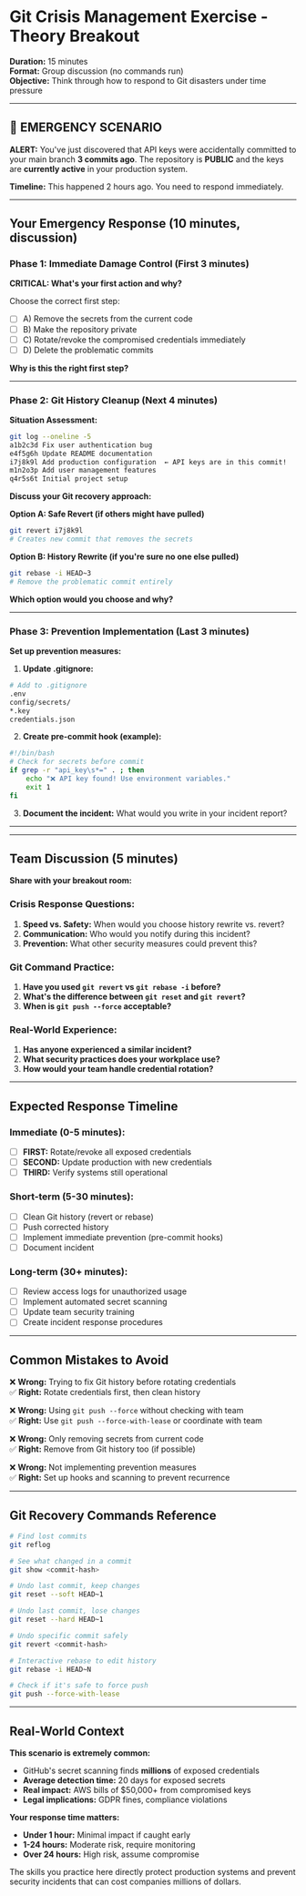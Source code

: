 # Git Crisis Management Exercise - Theory Breakout

**Duration:** 15 minutes  
**Format:** Group discussion (no commands run)  
**Objective:** Think through how to respond to Git disasters under time pressure

---

## 🚨 EMERGENCY SCENARIO

**ALERT:** You've just discovered that API keys were accidentally committed to your main branch **3 commits ago**. The repository is **PUBLIC** and the keys are **currently active** in your production system.

**Timeline:** This happened 2 hours ago. You need to respond immediately.

---

## Your Emergency Response (10 minutes, discussion)

### Phase 1: Immediate Damage Control (First 3 minutes)

**CRITICAL: What's your first action and why?**

Choose the correct first step:
- [ ] A) Remove the secrets from the current code
- [ ] B) Make the repository private
- [ ] C) Rotate/revoke the compromised credentials immediately
- [ ] D) Delete the problematic commits

**Why is this the right first step?**
_________________________________

### Phase 2: Git History Cleanup (Next 4 minutes)

**Situation Assessment:**
```bash
git log --oneline -5
a1b2c3d Fix user authentication bug
e4f5g6h Update README documentation  
i7j8k9l Add production configuration  ← API keys are in this commit!
m1n2o3p Add user management features
q4r5s6t Initial project setup
```

**Discuss your Git recovery approach:**

**Option A: Safe Revert (if others might have pulled)**
```bash
git revert i7j8k9l
# Creates new commit that removes the secrets
```

**Option B: History Rewrite (if you're sure no one else pulled)**
```bash
git rebase -i HEAD~3
# Remove the problematic commit entirely
```

**Which option would you choose and why?**
_________________________________

### Phase 3: Prevention Implementation (Last 3 minutes)

**Set up prevention measures:**

1. **Update .gitignore:**
```bash
# Add to .gitignore
.env
config/secrets/
*.key
credentials.json
```

2. **Create pre-commit hook (example):**
```bash
#!/bin/bash
# Check for secrets before commit
if grep -r "api_key\s*=" . ; then
    echo "❌ API key found! Use environment variables."
    exit 1
fi
```

3. **Document the incident:**
What would you write in your incident report?
_________________________________

---

## Team Discussion (5 minutes)

**Share with your breakout room:**

### Crisis Response Questions:
1. **Speed vs. Safety:** When would you choose history rewrite vs. revert?
2. **Communication:** Who would you notify during this incident?
3. **Prevention:** What other security measures could prevent this?

### Git Command Practice:
1. **Have you used `git revert` vs `git rebase -i` before?**
2. **What's the difference between `git reset` and `git revert`?**
3. **When is `git push --force` acceptable?**

### Real-World Experience:
1. **Has anyone experienced a similar incident?**
2. **What security practices does your workplace use?**
3. **How would your team handle credential rotation?**

---

## Expected Response Timeline

### Immediate (0-5 minutes):
- [ ] **FIRST:** Rotate/revoke all exposed credentials
- [ ] **SECOND:** Update production with new credentials  
- [ ] **THIRD:** Verify systems still operational

### Short-term (5-30 minutes):
- [ ] Clean Git history (revert or rebase)
- [ ] Push corrected history
- [ ] Implement immediate prevention (pre-commit hooks)
- [ ] Document incident

### Long-term (30+ minutes):
- [ ] Review access logs for unauthorized usage
- [ ] Implement automated secret scanning
- [ ] Update team security training
- [ ] Create incident response procedures

---

## Common Mistakes to Avoid

❌ **Wrong:** Trying to fix Git history before rotating credentials  
✅ **Right:** Rotate credentials first, then clean history

❌ **Wrong:** Using `git push --force` without checking with team  
✅ **Right:** Use `git push --force-with-lease` or coordinate with team

❌ **Wrong:** Only removing secrets from current code  
✅ **Right:** Remove from Git history too (if possible)

❌ **Wrong:** Not implementing prevention measures  
✅ **Right:** Set up hooks and scanning to prevent recurrence

---

## Git Recovery Commands Reference

```bash
# Find lost commits
git reflog

# See what changed in a commit
git show <commit-hash>

# Undo last commit, keep changes
git reset --soft HEAD~1

# Undo last commit, lose changes  
git reset --hard HEAD~1

# Undo specific commit safely
git revert <commit-hash>

# Interactive rebase to edit history
git rebase -i HEAD~N

# Check if it's safe to force push
git push --force-with-lease
```

---

## Real-World Context

**This scenario is extremely common:**
- GitHub's secret scanning finds **millions** of exposed credentials
- **Average detection time:** 20 days for exposed secrets
- **Real impact:** AWS bills of $50,000+ from compromised keys
- **Legal implications:** GDPR fines, compliance violations

**Your response time matters:**
- **Under 1 hour:** Minimal impact if caught early
- **1-24 hours:** Moderate risk, require monitoring
- **Over 24 hours:** High risk, assume compromise

The skills you practice here directly protect production systems and prevent security incidents that can cost companies millions of dollars.